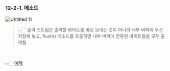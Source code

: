 ### 12-2-1. 메소드

![Untitled 11](https://user-images.githubusercontent.com/80656733/150928764-54af254a-2a65-4628-90a8-c812326b5a10.png)

> 👉🏻 출력 스트림은 출력할 바이트를 바로 보내는 것이 아니라 내부 버퍼에 우선 저장해 놓고, flush() 메소드를 호출하면 내부 버퍼에 잔류된 바이트들을 모두 출력함.

<br>

👉🏻 [예제](https://github.com/gimhanul/Java/tree/master/src/input_ouput_stream/based_byte/output_stream)